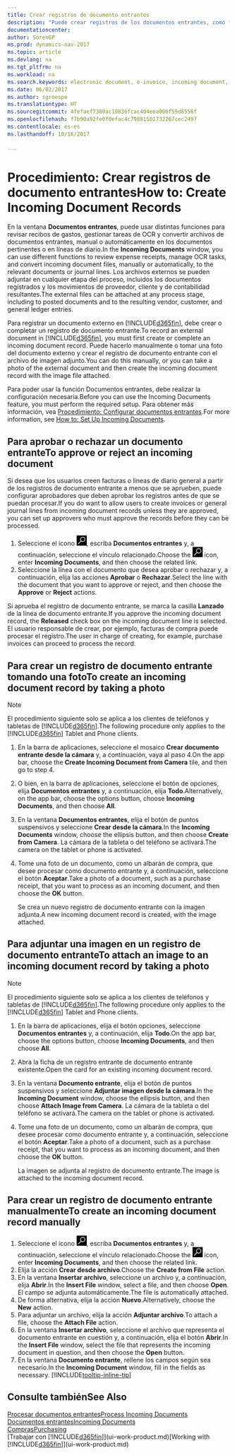 ```yaml
---
title: Crear registros de documento entrantes
description: "Puede crear registros de los documentos entrantes, como facturas electrónicas, y administrar las tareas de OCR, comercio electrónico e intercambio de documentos."
documentationcenter: 
author: SorenGP
ms.prod: dynamics-nav-2017
ms.topic: article
ms.devlang: na
ms.tgt_pltfrm: na
ms.workload: na
ms.search.keywords: electronic document, e-invoice, incoming document, OCR, ecommerce, document exchange, import invoice
ms.date: 06/02/2017
ms.author: sgroespe
ms.translationtype: HT
ms.sourcegitcommit: 4fefaef7380ac10836fcac404eea006f55d8556f
ms.openlocfilehash: f7b90a92fe0f0efac4c79881501732267cec2497
ms.contentlocale: es-es
ms.lasthandoff: 10/16/2017

---
```

# <a name="how-to-create-incoming-document-records"></a><span data-ttu-id="fe6e2-103">Procedimiento: Crear registros de documento entrantes</span><span class="sxs-lookup"><span data-stu-id="fe6e2-103">How to: Create Incoming Document Records</span></span>
<span data-ttu-id="fe6e2-104">En la ventana **Documentos entrantes**, puede usar distintas funciones para revisar recibos de gastos, gestionar tareas de OCR y convertir archivos de documentos entrantes, manual o automáticamente en los documentos pertinentes o en líneas de diario.</span><span class="sxs-lookup"><span data-stu-id="fe6e2-104">In the **Incoming Documents** window, you can use different functions to review expense receipts, manage OCR tasks, and convert incoming document files, manually or automatically, to the relevant documents or journal lines.</span></span> <span data-ttu-id="fe6e2-105">Los archivos externos se pueden adjuntar en cualquier etapa del proceso, incluidos los documentos registrados y los movimientos de proveedor, cliente y de contabilidad resultantes.</span><span class="sxs-lookup"><span data-stu-id="fe6e2-105">The external files can be attached at any process stage, including to posted documents and to the resulting vendor, customer, and general ledger entries.</span></span>

<span data-ttu-id="fe6e2-106">Para registrar un documento externo en [!INCLUDE[d365fin](includes/d365fin_md.md)], debe crear o completar un registro de documento entrante.</span><span class="sxs-lookup"><span data-stu-id="fe6e2-106">To record an external document in [!INCLUDE[d365fin](includes/d365fin_md.md)], you must first create or complete an incoming document record.</span></span> <span data-ttu-id="fe6e2-107">Puede hacerlo manualmente o tomar una foto del documento externo y crear el registro de documento entrante con el archivo de imagen adjunto.</span><span class="sxs-lookup"><span data-stu-id="fe6e2-107">You can do this manually, or you can take a photo of the external document and then create the incoming document record with the image file attached.</span></span>

<span data-ttu-id="fe6e2-108">Para poder usar la función Documentos entrantes, debe realizar la configuración necesaria.</span><span class="sxs-lookup"><span data-stu-id="fe6e2-108">Before you can use the Incoming Documents feature, you must perform the required setup.</span></span> <span data-ttu-id="fe6e2-109">Para obtener más información, vea [Procedimiento: Configurar documentos entrantes](across-how-setup-income-documents.md).</span><span class="sxs-lookup"><span data-stu-id="fe6e2-109">For more information, see [How to: Set Up Incoming Documents](across-how-setup-income-documents.md).</span></span>

## <a name="to-approve-or-reject-an-incoming-document"></a><span data-ttu-id="fe6e2-110">Para aprobar o rechazar un documento entrante</span><span class="sxs-lookup"><span data-stu-id="fe6e2-110">To approve or reject an incoming document</span></span>
<span data-ttu-id="fe6e2-111">Si desea que los usuarios creen facturas o líneas de diario general a partir de los registros de documento entrante a menos que se aprueben, puede configurar aprobadores que deben aprobar los registros antes de que se puedan procesar.</span><span class="sxs-lookup"><span data-stu-id="fe6e2-111">If you do want to allow users to create invoices or general journal lines from incoming document records unless they are approved, you can set up approvers who must approve the records before they can be processed.</span></span>

1. <span data-ttu-id="fe6e2-112">Seleccione el icono ![Buscar página o informe](media/ui-search/search_small.png "icono Buscar página o informe"), escriba **Documentos entrantes** y, a continuación, seleccione el vínculo relacionado.</span><span class="sxs-lookup"><span data-stu-id="fe6e2-112">Choose the ![Search for Page or Report](media/ui-search/search_small.png "Search for Page or Report icon") icon, enter **Incoming Documents**, and then choose the related link.</span></span>
2. <span data-ttu-id="fe6e2-113">Seleccione la línea con el documento que desea aprobar o rechazar y, a continuación, elija las acciones **Aprobar** o **Rechazar**.</span><span class="sxs-lookup"><span data-stu-id="fe6e2-113">Select the line with the document that you want to approve or reject, and then choose the **Approve** or **Reject** actions.</span></span>

<span data-ttu-id="fe6e2-114">Si aprueba el registro de documento entrante, se marca la casilla **Lanzado** de la línea de documento entrante.</span><span class="sxs-lookup"><span data-stu-id="fe6e2-114">If you approve the incoming document record, the **Released** check box on the incoming document line is selected.</span></span> <span data-ttu-id="fe6e2-115">El usuario responsable de crear, por ejemplo, facturas de compra puede procesar el registro.</span><span class="sxs-lookup"><span data-stu-id="fe6e2-115">The user in charge of creating, for example, purchase invoices can proceed to process the record.</span></span>

## <a name="to-create-an-incoming-document-record-by-taking-a-photo"></a><span data-ttu-id="fe6e2-116">Para crear un registro de documento entrante tomando una foto</span><span class="sxs-lookup"><span data-stu-id="fe6e2-116">To create an incoming document record by taking a photo</span></span>
> [!NOTE]  
>   <span data-ttu-id="fe6e2-117">El procedimiento siguiente solo se aplica a los clientes de teléfonos y tabletas de [!INCLUDE[d365fin](includes/d365fin_md.md)].</span><span class="sxs-lookup"><span data-stu-id="fe6e2-117">The following procedure only applies to the [!INCLUDE[d365fin](includes/d365fin_md.md)] Tablet and Phone clients.</span></span>

1. <span data-ttu-id="fe6e2-118">En la barra de aplicaciones, seleccione el mosaico **Crear documento entrante desde la cámara** y, a continuación, vaya al paso 4.</span><span class="sxs-lookup"><span data-stu-id="fe6e2-118">On the app bar, choose the **Create Incoming Document from Camera** tile, and then go to step 4.</span></span>
2. <span data-ttu-id="fe6e2-119">O bien, en la barra de aplicaciones, seleccione el botón de opciones, elija **Documentos entrantes** y, a continuación, elija **Todo**.</span><span class="sxs-lookup"><span data-stu-id="fe6e2-119">Alternatively, on the app bar, choose the options button, choose **Incoming Documents**, and then choose **All**.</span></span>
3. <span data-ttu-id="fe6e2-120">En la ventana **Documentos entrantes**, elija el botón de puntos suspensivos y seleccione **Crear desde la cámara**.</span><span class="sxs-lookup"><span data-stu-id="fe6e2-120">In the **Incoming Documents** window, choose the ellipsis button, and then choose **Create from Camera**.</span></span> <span data-ttu-id="fe6e2-121">La cámara de la tableta o del teléfono se activará.</span><span class="sxs-lookup"><span data-stu-id="fe6e2-121">The camera on the tablet or phone is activated.</span></span>
4. <span data-ttu-id="fe6e2-122">Tome una foto de un documento, como un albarán de compra, que desee procesar como documento entrante y, a continuación, seleccione el botón **Aceptar**.</span><span class="sxs-lookup"><span data-stu-id="fe6e2-122">Take a photo of a document, such as a purchase receipt, that you want to process as an incoming document, and then choose the **OK** button.</span></span>

    <span data-ttu-id="fe6e2-123">Se crea un nuevo registro de documento entrante con la imagen adjunta.</span><span class="sxs-lookup"><span data-stu-id="fe6e2-123">A new incoming document record is created, with the image attached.</span></span>

## <a name="to-attach-an-image-to-an-incoming-document-record-by-taking-a-photo"></a><span data-ttu-id="fe6e2-124">Para adjuntar una imagen en un registro de documento entrante</span><span class="sxs-lookup"><span data-stu-id="fe6e2-124">To attach an image to an incoming document record by taking a photo</span></span>
> [!NOTE]  
>   <span data-ttu-id="fe6e2-125">El procedimiento siguiente solo se aplica a los clientes de teléfonos y tabletas de [!INCLUDE[d365fin](includes/d365fin_md.md)].</span><span class="sxs-lookup"><span data-stu-id="fe6e2-125">The following procedure only applies to the [!INCLUDE[d365fin](includes/d365fin_md.md)] Tablet and Phone clients.</span></span>

1. <span data-ttu-id="fe6e2-126">En la barra de aplicaciones, elija el botón opciones, seleccione **Documentos entrantes** y, a continuación, elija **Todo**.</span><span class="sxs-lookup"><span data-stu-id="fe6e2-126">On the app bar, choose the options button, choose **Incoming Documents**, and then choose **All**.</span></span>
2. <span data-ttu-id="fe6e2-127">Abra la ficha de un registro entrante de documento entrante existente.</span><span class="sxs-lookup"><span data-stu-id="fe6e2-127">Open the card for an existing incoming document record.</span></span>
3. <span data-ttu-id="fe6e2-128">En la ventana **Documento entrante**, elija el botón de puntos suspensivos y seleccione **Adjuntar imagen desde la cámara**.</span><span class="sxs-lookup"><span data-stu-id="fe6e2-128">In the **Incoming Document** window, choose the ellipsis button, and then choose **Attach Image from Camera**.</span></span> <span data-ttu-id="fe6e2-129">La cámara de la tableta o del teléfono se activará.</span><span class="sxs-lookup"><span data-stu-id="fe6e2-129">The camera on the tablet or phone is activated.</span></span>
4. <span data-ttu-id="fe6e2-130">Tome una foto de un documento, como un albarán de compra, que desee procesar como documento entrante y, a continuación, seleccione el botón **Aceptar**.</span><span class="sxs-lookup"><span data-stu-id="fe6e2-130">Take a photo of a document, such as a purchase receipt, that you want to process as an incoming document, and then choose the **OK** button.</span></span>

    <span data-ttu-id="fe6e2-131">La imagen se adjunta al registro de documento entrante.</span><span class="sxs-lookup"><span data-stu-id="fe6e2-131">The image is attached to the incoming document record.</span></span>

## <a name="to-create-an-incoming-document-record-manually"></a><span data-ttu-id="fe6e2-132">Para crear un registro de documento entrante manualmente</span><span class="sxs-lookup"><span data-stu-id="fe6e2-132">To create an incoming document record manually</span></span>
1. <span data-ttu-id="fe6e2-133">Seleccione el icono ![Buscar página o informe](media/ui-search/search_small.png "icono Buscar página o informe"), escriba **Documentos entrantes** y, a continuación, seleccione el vínculo relacionado.</span><span class="sxs-lookup"><span data-stu-id="fe6e2-133">Choose the ![Search for Page or Report](media/ui-search/search_small.png "Search for Page or Report icon") icon, enter **Incoming Documents**, and then choose the related link.</span></span>
2. <span data-ttu-id="fe6e2-134">Elija la acción **Crear desde archivo**.</span><span class="sxs-lookup"><span data-stu-id="fe6e2-134">Choose the **Create from File** action.</span></span>  
3. <span data-ttu-id="fe6e2-135">En la ventana **Insertar archivo**, seleccione un archivo y, a continuación, elija **Abrir**.</span><span class="sxs-lookup"><span data-stu-id="fe6e2-135">In the **Insert File** window, select a file, and then choose **Open**.</span></span> <span data-ttu-id="fe6e2-136">El campo se adjunta automáticamente.</span><span class="sxs-lookup"><span data-stu-id="fe6e2-136">The file is automatically attached.</span></span>
4. <span data-ttu-id="fe6e2-137">De forma alternativa, elija la acción **Nuevo**.</span><span class="sxs-lookup"><span data-stu-id="fe6e2-137">Alternatively, choose the **New** action.</span></span>
5. <span data-ttu-id="fe6e2-138">Para adjuntar un archivo, elija la acción **Adjuntar archivo**.</span><span class="sxs-lookup"><span data-stu-id="fe6e2-138">To attach a file, choose the **Attach File** action.</span></span>
6. <span data-ttu-id="fe6e2-139">En la ventana **Insertar archivo**, seleccione el archivo que representa el documento entrante en cuestión y, a continuación, elija el botón **Abrir**.</span><span class="sxs-lookup"><span data-stu-id="fe6e2-139">In the **Insert File** window, select the file that represents the incoming document in question, and then choose the **Open** button.</span></span>
7. <span data-ttu-id="fe6e2-140">En la ventana **Documento entrante**, rellene los campos según sea necesario.</span><span class="sxs-lookup"><span data-stu-id="fe6e2-140">In the **Incoming Document** window, fill in the fields as necessary.</span></span> [!INCLUDE[tooltip-inline-tip](includes/tooltip-inline-tip_md.md)]

## <a name="see-also"></a><span data-ttu-id="fe6e2-141">Consulte también</span><span class="sxs-lookup"><span data-stu-id="fe6e2-141">See Also</span></span>
[<span data-ttu-id="fe6e2-142">Procesar documentos entrantes</span><span class="sxs-lookup"><span data-stu-id="fe6e2-142">Process Incoming Documents</span></span>](across-process-income-documents.md)  
[<span data-ttu-id="fe6e2-143">Documentos entrantes</span><span class="sxs-lookup"><span data-stu-id="fe6e2-143">Incoming Documents</span></span>](across-income-documents.md)  
[<span data-ttu-id="fe6e2-144">Compras</span><span class="sxs-lookup"><span data-stu-id="fe6e2-144">Purchasing</span></span>](purchasing-manage-purchasing.md)  
<span data-ttu-id="fe6e2-145">[Trabajar con [!INCLUDE[d365fin](includes/d365fin_md.md)]](ui-work-product.md)</span><span class="sxs-lookup"><span data-stu-id="fe6e2-145">[Working with [!INCLUDE[d365fin](includes/d365fin_md.md)]](ui-work-product.md)</span></span>

